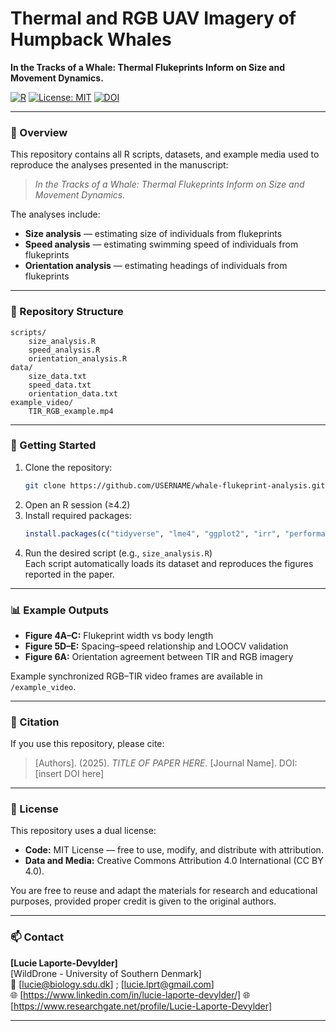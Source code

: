 # Thermal and RGB UAV Imagery of Humpback Whales

**In the Tracks of a Whale: Thermal Flukeprints Inform on Size and Movement Dynamics.**

[![R](https://img.shields.io/badge/R-4.2%2B-blue)]()
[![License: MIT](https://img.shields.io/badge/License-MIT-green.svg)]()
[![DOI](https://zenodo.org/badge/DOI_PLACEHOLDER.svg)](DOI_LINK_PLACEHOLDER)

---

### 📘 Overview
This repository contains all R scripts, datasets, and example media used to reproduce the analyses presented in the manuscript:

> *In the Tracks of a Whale: Thermal Flukeprints Inform on Size and Movement Dynamics.*

The analyses include:
- **Size analysis** — estimating size of individuals from flukeprints  
- **Speed analysis** — estimating swimming speed of individuals from flukeprints   
- **Orientation analysis** — estimating headings of individuals from flukeprints   

---

### 📂 Repository Structure
```
scripts/
    size_analysis.R
    speed_analysis.R
    orientation_analysis.R
data/
    size_data.txt
    speed_data.txt
    orientation_data.txt
example_video/
    TIR_RGB_example.mp4
```

---

### 🚀 Getting Started
1. Clone the repository:
   ```bash
   git clone https://github.com/USERNAME/whale-flukeprint-analysis.git
   ```
2. Open an R session (≥4.2)
3. Install required packages:
   ```R
   install.packages(c("tidyverse", "lme4", "ggplot2", "irr", "performance", "Metrics", "psych"))
   ```
4. Run the desired script (e.g., `size_analysis.R`)  
   Each script automatically loads its dataset and reproduces the figures reported in the paper.

---

### 📊 Example Outputs
- **Figure 4A–C:** Flukeprint width vs body length  
- **Figure 5D–E:** Spacing–speed relationship and LOOCV validation  
- **Figure 6A:** Orientation agreement between TIR and RGB imagery  

Example synchronized RGB–TIR video frames are available in `/example_video`.

---

### 🧠 Citation
If you use this repository, please cite:

> [Authors]. (2025). *TITLE OF PAPER HERE.* [Journal Name]. DOI: [insert DOI here]

---

### 📜 License
This repository uses a dual license:

- **Code:** MIT License — free to use, modify, and distribute with attribution.  
- **Data and Media:** Creative Commons Attribution 4.0 International (CC BY 4.0).  

You are free to reuse and adapt the materials for research and educational purposes, provided proper credit is given to the original authors.

---

### 📫 Contact
**[Lucie Laporte-Devylder]**  
[WildDrone - University of Southern Denmark]  
📧 [lucie@biology.sdu.dk] ; [lucie.lprt@gmail.com]   
🌐 [https://www.linkedin.com/in/lucie-laporte-devylder/]
🌐 [https://www.researchgate.net/profile/Lucie-Laporte-Devylder]

---
